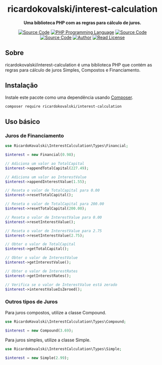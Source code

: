 <h1 align="center">ricardokovalski/interest-calculation</h1>

<p align="center">
    <strong>Uma biblioteca PHP com as regras para cálculo de juros.</strong>
</p>

<p align="center">
    <a href="https://github.com/ricardokovalski/interest-calculation"><img src="http://img.shields.io/badge/source-ricardokovalski/interest--calculation-blue.svg" alt="Source Code"></a>
    <a href="https://php.net"><img src="https://img.shields.io/badge/php-%3E=5.6-777bb3.svg" alt="PHP Programming Language"></a>
    <a href="https://github.com/ricardokovalski/interest-calculation/releases"><img src="https://img.shields.io/github/release/ricardokovalski/interest-calculation.svg" alt="Source Code"></a>
    <a href="https://packagist.org/packages/ricardokovalski/interest-calculation"><img src="https://poser.pugx.org/ricardokovalski/interest-calculation/v/stable" alt="Source Code"></a>
    <a href="https://github.com/ricardokovalski"><img src="http://img.shields.io/badge/author-@ricardokovalski-blue.svg" alt="Author"></a>
    <a href="https://github.com/ricardokovalski/interest-calculation/blob/main/LICENSE"><img src="https://img.shields.io/badge/license-MIT-brightgreen.svg" alt="Read License"></a>
</p>

## Sobre

ricardokovalski/interest-calculation é uma biblioteca PHP que contém as regras para cálculo de juros Simples, Compostos e Financiamento.
  
## Instalação

Instale este pacote como uma dependência usando [Composer](https://getcomposer.org).

```bash
composer require ricardokovalski/interest-calculation
```
  
## Uso básico

### Juros de Financiamento

```php
use RicardoKovalski\InterestCalculation\Types\Financial;

$interest = new Financial(0.98);

// Adiciona um valor ao TotalCapital
$interest->appendTotalCapital(227.49);

// Adiciona um valor ao InterestValue
$interest->appendInterestValue(1.55);

// Reseta o valor de TotalCapital para 0.00
$interest->resetTotalCapital();

// Reseta o valor de TotalCapital para 200.00
$interest->resetTotalCapital(200.00);

// Reseta o valor de InterestValue para 0.00
$interest->resetInterestValue();

// Reseta o valor de InterestValue para 2.75
$interest->resetInterestValue(2.75);

// Obter o valor de TotalCapital
$interest->getTotalCapital();

// Obter o valor de InterestValue
$interest->getInterestValue();

// Obter o valor de InterestRates
$interest->getInterestRates();

// Verifica se o valor de InterestValue está zerado
$interest->interestValueIsZeroed();
```

### Outros tipos de Juros

Para juros compostos, utilize a classe Compound.

```php
use RicardoKovalski\InterestCalculation\Types\Compound;
  
$interest = new Compound(3.69);
```

Para juros simples, utilize a classe Simple.

```php
use RicardoKovalski\InterestCalculation\Types\Simple;

$interest = new Simple(2.99);
```
